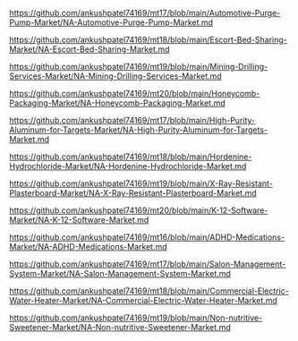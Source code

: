 <p><a href="https://github.com/ankushpatel74169/mt17/blob/main/Automotive-Purge-Pump-Market/NA-Automotive-Purge-Pump-Market.md">https://github.com/ankushpatel74169/mt17/blob/main/Automotive-Purge-Pump-Market/NA-Automotive-Purge-Pump-Market.md</a></p><p><a href="https://github.com/ankushpatel74169/mt18/blob/main/Escort-Bed-Sharing-Market/NA-Escort-Bed-Sharing-Market.md">https://github.com/ankushpatel74169/mt18/blob/main/Escort-Bed-Sharing-Market/NA-Escort-Bed-Sharing-Market.md</a></p><p><a href="https://github.com/ankushpatel74169/mt19/blob/main/Mining-Drilling-Services-Market/NA-Mining-Drilling-Services-Market.md">https://github.com/ankushpatel74169/mt19/blob/main/Mining-Drilling-Services-Market/NA-Mining-Drilling-Services-Market.md</a></p><p><a href="https://github.com/ankushpatel74169/mt20/blob/main/Honeycomb-Packaging-Market/NA-Honeycomb-Packaging-Market.md">https://github.com/ankushpatel74169/mt20/blob/main/Honeycomb-Packaging-Market/NA-Honeycomb-Packaging-Market.md</a></p><p><a href="https://github.com/ankushpatel74169/mt17/blob/main/High-Purity-Aluminum-for-Targets-Market/NA-High-Purity-Aluminum-for-Targets-Market.md">https://github.com/ankushpatel74169/mt17/blob/main/High-Purity-Aluminum-for-Targets-Market/NA-High-Purity-Aluminum-for-Targets-Market.md</a></p><p><a href="https://github.com/ankushpatel74169/mt18/blob/main/Hordenine-Hydrochloride-Market/NA-Hordenine-Hydrochloride-Market.md">https://github.com/ankushpatel74169/mt18/blob/main/Hordenine-Hydrochloride-Market/NA-Hordenine-Hydrochloride-Market.md</a></p><p><a href="https://github.com/ankushpatel74169/mt19/blob/main/X-Ray-Resistant-Plasterboard-Market/NA-X-Ray-Resistant-Plasterboard-Market.md">https://github.com/ankushpatel74169/mt19/blob/main/X-Ray-Resistant-Plasterboard-Market/NA-X-Ray-Resistant-Plasterboard-Market.md</a></p><p><a href="https://github.com/ankushpatel74169/mt20/blob/main/K-12-Software-Market/NA-K-12-Software-Market.md">https://github.com/ankushpatel74169/mt20/blob/main/K-12-Software-Market/NA-K-12-Software-Market.md</a></p><p><a href="https://github.com/ankushpatel74169/mt16/blob/main/ADHD-Medications-Market/NA-ADHD-Medications-Market.md">https://github.com/ankushpatel74169/mt16/blob/main/ADHD-Medications-Market/NA-ADHD-Medications-Market.md</a></p><p><a href="https://github.com/ankushpatel74169/mt17/blob/main/Salon-Management-System-Market/NA-Salon-Management-System-Market.md">https://github.com/ankushpatel74169/mt17/blob/main/Salon-Management-System-Market/NA-Salon-Management-System-Market.md</a></p><p><a href="https://github.com/ankushpatel74169/mt18/blob/main/Commercial-Electric-Water-Heater-Market/NA-Commercial-Electric-Water-Heater-Market.md">https://github.com/ankushpatel74169/mt18/blob/main/Commercial-Electric-Water-Heater-Market/NA-Commercial-Electric-Water-Heater-Market.md</a></p><p><a href="https://github.com/ankushpatel74169/mt19/blob/main/Non-nutritive-Sweetener-Market/NA-Non-nutritive-Sweetener-Market.md">https://github.com/ankushpatel74169/mt19/blob/main/Non-nutritive-Sweetener-Market/NA-Non-nutritive-Sweetener-Market.md</a></p>
